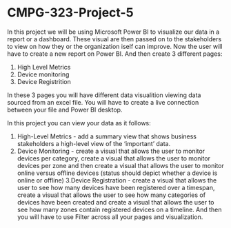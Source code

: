 # CMPG-323-Project-5

In this project we will be using Microsoft Power BI to visualize our data in a report or a dashboard. These visual are then passed on to the stakeholders to view on how they or the organization iself can improve.
Now the user will have to create a new report on Power BI.
And then create 3 different pages:
1. High Level Metrics
2. Device monitoring
3. Device Registrition

In these 3 pages you will have different data visualition viewing data sourced from an excel file.
You will have to create a live connection between your file and Power BI desktop.

In this project you can view your data as it follows: 
1. High-Level Metrics - add a summary view that shows
business stakeholders a high-level
view of the ‘important’ data.
2. Device Monitoring - create a visual that allows the user to monitor devices per category, create a visual that allows the user
to monitor devices per zone and then create a visual that allows the user to monitor online versus offline
devices (status should depict
whether a device is online or offline)
3.Device Registration - create a visual that allows the user to see how many devices have been registered over a timespan, create a visual that allows the user
to see how many categories of devices have been created and create a visual that allows the user to see how many zones contain registered devices on a timeline.
And then you will have to use Filter across all your pages and visualization.




